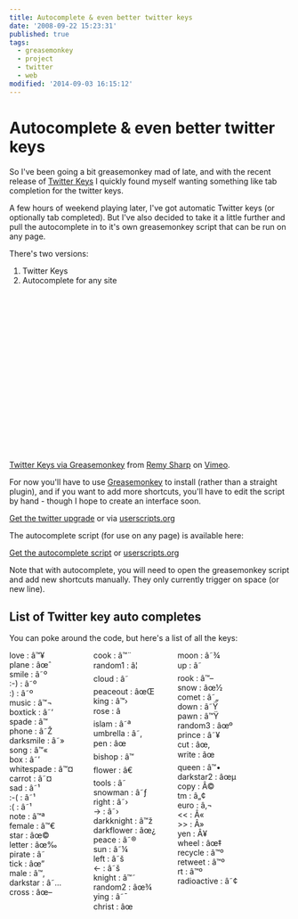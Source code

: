 ```yaml
---
title: Autocomplete & even better twitter keys
date: '2008-09-22 15:23:31'
published: true
tags:
  - greasemonkey
  - project
  - twitter
  - web
modified: '2014-09-03 16:15:12'
---
```

# Autocomplete & even better twitter keys

So I've been going a bit greasemonkey mad of late, and with the recent release of [Twitter Keys](http://thenextweb.org/2008/09/16/twitterkeys-enhance-your-twitter-conversations/) I quickly found myself wanting something like tab completion for the twitter keys.

A few hours of weekend playing later, I've got automatic Twitter keys (or optionally tab completed).  But I've also decided to take it a little further and pull the autocomplete in to it's own greasemonkey script that can be run on any page.


<!--more-->

There's two versions: 

1. Twitter Keys
2. Autocomplete for any site

<object width="400" height="300">	<param name="allowfullscreen" value="true" />	<param name="allowscriptaccess" value="always" />	<param name="movie" value="http://vimeo.com/moogaloop.swf?clip_id=1787506&amp;server=vimeo.com&amp;show_title=1&amp;show_byline=1&amp;show_portrait=0&amp;color=&amp;fullscreen=1" />	<embed src="http://vimeo.com/moogaloop.swf?clip_id=1787506&amp;server=vimeo.com&amp;show_title=1&amp;show_byline=1&amp;show_portrait=0&amp;color=&amp;fullscreen=1" type="application/x-shockwave-flash" allowfullscreen="true" allowscriptaccess="always" width="400" height="300"></embed></object><br /><a href="http://vimeo.com/1787506?pg=embed&amp;sec=1787506">Twitter Keys via Greasemonkey</a> from <a href="http://vimeo.com/user449465?pg=embed&amp;sec=1787506">Remy Sharp</a> on <a href="http://vimeo.com?pg=embed&amp;sec=1787506">Vimeo</a>.

For now you'll have to use [Greasemonkey](https://addons.mozilla.org/firefox/addon/748) to install (rather than a straight plugin), and if you want to add more shortcuts, you'll have to edit the script by hand - though I hope to create an interface soon.

[Get the twitter upgrade](http://remysharp.com/downloads/tweet_upgrade.user.js) or via [userscripts.org](http://userscripts.org/scripts/show/34004)

The autocomplete script (for use on any page) is available here:

[Get the autocomplete script](http://remysharp.com/downloads/auto_complete.user.js) or [userscripts.org](http://userscripts.org/scripts/show/34248)

Note that with autocomplete, you will need to open the greasemonkey script and add new shortcuts manually.  They only currently trigger on space (or new line).

## List of Twitter key auto completes

You can poke around the code, but here's a list of all the keys:

<div>
<div style="float: left;  width: 30%;">love : â™¥<br />
plane : âœˆ<br />
smile : â˜º<br />
:-) : â˜º<br />
:) : â˜º<br />
music : â™¬<br />
boxtick : â˜‘<br />
spade : â™ <br />
phone : â˜Ž<br />
darksmile : â˜»<br />
song : â™«<br />
box : â˜’<br />
whitespade : â™¤<br />
carrot : â˜¤<br />
sad :  â˜¹<br />
:-( : â˜¹<br />
:( : â˜¹<br />
note : â™ª<br />
female : â™€<br />
star : âœ©<br />
letter : âœ‰<br />
pirate : â˜ <br />
tick : âœ”<br />
male : â™‚<br />
darkstar : â˜…<br />
cross : âœ–</div>
<div style="float: left;  width: 30%;">
cook : â™¨<br />
random1 : â¦<br />
cloud : â˜<br />
peaceout : âœŒ<br />
king : â™›<br />
rose : â<br />
islam : â˜ª<br />
umbrella : â˜‚<br />
pen : âœ<br />
bishop : â™<br />
flower : â€<br />
tools : â˜­<br />
snowman : â˜ƒ<br />
right : â˜›<br />
-&gt; : â˜›<br />
darkknight : â™ž<br />
darkflower : âœ¿<br />
peace : â˜®<br />
sun : â˜¼<br />
left : â˜š<br />
&lt;- : â˜š<br />
knight : â™˜<br />
random2 : âœ¾<br />
ying : â˜¯<br />
christ : âœ</div>
<div style="float: left;  width: 30%;">
moon : â˜¾<br />
up : â˜<br />
rook : â™–<br />
snow : âœ½<br />
comet : â˜„<br />
down : â˜Ÿ<br />
pawn : â™Ÿ<br />
random3 : âœº<br />
prince : â˜¥<br />
cut : âœ‚<br />
write : âœ<br />
queen : â™•<br />
darkstar2 : âœµ<br />
copy : Â©<br />
tm : â„¢<br />
euro : â‚¬<br />
&lt;&lt; : Â«<br />
&gt;&gt; : Â»<br />
yen : Â¥<br />
wheel : âœ‡<br />
recycle : â™º<br />
retweet : â™º<br />
rt : â™º<br />
radioactive : â˜¢</div>
<div class="clear: left;"></div>
</div>
